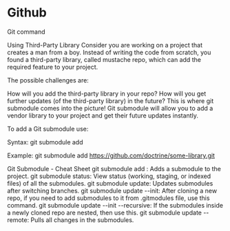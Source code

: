 # Github
Git command

Using Third-Party Library
Consider you are working on a project that creates a man from a boy. Instead of writing the code from scratch, you found a third-party library, called mustache repo, which can add the required feature to your project.

The possible challenges are:

How will you add the third-party library in your repo?
How will you get further updates (of the third-party library) in the future?
This is where git submodule comes into the picture!
Git submodule will allow you to add a vendor library to your project and get their future updates instantly.

To add a Git submodule use:

Syntax: git submodule add <URL of vendor library>

Example: git submodule add https://github.com/doctrine/some-library.git

  Git Submodule - Cheat Sheet
git submodule add <URL>: Adds a submodule to the project.
git submodule status: View status (working, staging, or indexed files) of all the submodules.
git submodule update: Updates submodules after switching branches.
git submodule update --init: After cloning a new repo, if you need to add submodules to it from .gitmodules file, use this command.
git submodule update --init --recursive: If the submodules inside a newly cloned repo are nested, then use this.
git submodule update --remote: Pulls all changes in the submodules.
  
